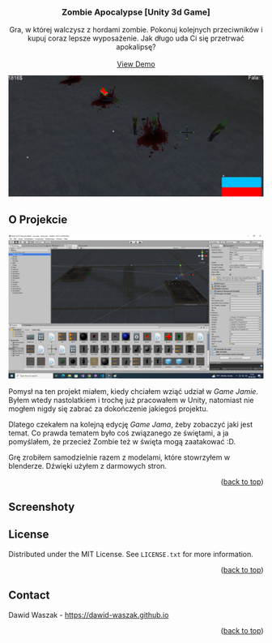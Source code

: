 <!-- Improved compatibility of back to top link: See: https://github.com/othneildrew/Best-README-Template/pull/73 -->
<a name="readme-top"></a>
<!--
*** Thanks for checking out the Best-README-Template. If you have a suggestion
*** that would make this better, please fork the repo and create a pull request
*** or simply open an issue with the tag "enhancement".
*** Don't forget to give the project a star!
*** Thanks again! Now go create something AMAZING! :D
-->



<!-- PROJECT SHIELDS -->
<!--
*** I'm using markdown "reference style" links for readability.
*** Reference links are enclosed in brackets [ ] instead of parentheses ( ).
*** See the bottom of this document for the declaration of the reference variables
*** for contributors-url, forks-url, etc. This is an optional, concise syntax you may use.
*** https://www.markdownguide.org/basic-syntax/#reference-style-links
-->


<!-- PROJECT LOGO -->
<div align="center">
  <h3 align="center">Zombie Apocalypse [Unity 3d Game]</h3>

  <p align="center">
    Gra, w której walczysz z hordami zombie. Pokonuj kolejnych przeciwników i kupuj coraz lepsze wyposażenie. Jak długo uda Ci się przetrwać apokalipsę?
    <br />
    <br />
    <a href="https://dawid-waszak.github.io/#projects">View Demo</a>
  </p>

  <img src="/images/Zombie-1.png" alt="">
</div>

<!-- ABOUT THE PROJECT -->
## O Projekcie

![Game Screen Shot][game-screenshot-2]

Pomysł na ten projekt miałem, kiedy chciałem wziąć udział w <i>Game Jamie</i>. Byłem wtedy nastolatkiem i trochę już pracowałem w Unity, natomiast nie mogłem nigdy się zabrać za dokończenie jakiegoś projektu.

Dlatego czekałem na kolejną edycję <i>Game Jama</i>, żeby zobaczyć jaki jest temat. Co prawda tematem było coś związanego ze świętami, a ja pomyślałem, że przecież Zombie też w święta mogą zaatakować :D.

Grę zrobiłem samodzielnie razem z modelami, które stowrzyłem w blenderze. Dźwięki użyłem z darmowych stron. 

<p align="right">(<a href="#readme-top">back to top</a>)</p>

<!-- GETTING STARTED -->
## Screenshoty

<!-- LICENSE -->
## License

Distributed under the MIT License. See `LICENSE.txt` for more information.

<p align="right">(<a href="#readme-top">back to top</a>)</p>

<!-- CONTACT -->
## Contact

Dawid Waszak - https://dawid-waszak.github.io

<p align="right">(<a href="#readme-top">back to top</a>)</p>

<!-- MARKDOWN LINKS & IMAGES -->
<!-- https://www.markdownguide.org/basic-syntax/#reference-style-links -->
[game-screenshot]: images/Zombie-1.png
[game-screenshot-2]: images/Zombie-2.png
